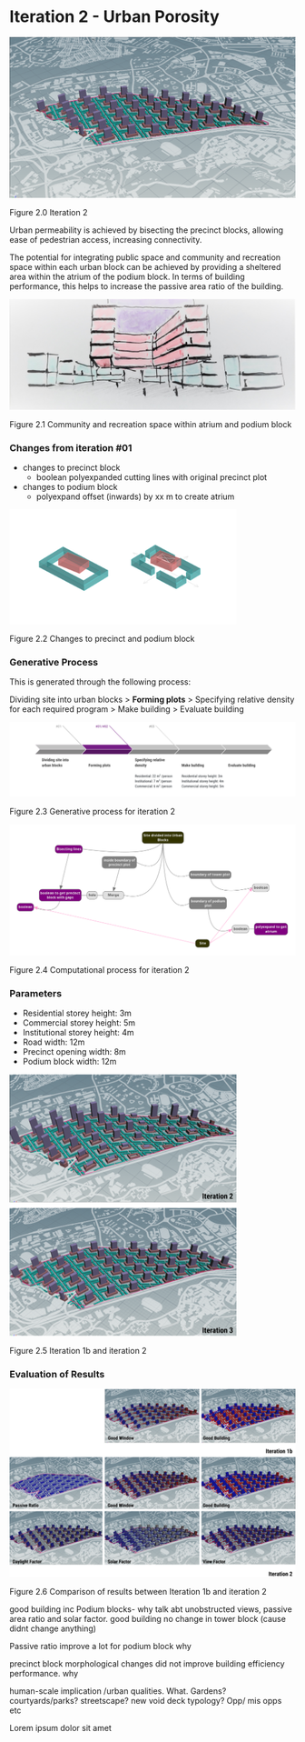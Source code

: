 # Iteration 2 - Urban Porosity

![Iteration 2](imgs/h21site2.PNG)

Figure 2.0 Iteration 2

Urban permeability is achieved by bisecting the precinct blocks, allowing ease of pedestrian access, increasing connectivity.

The potential for integrating public space and community and recreation space within each urban block can be achieved by providing a sheltered area within the atrium of the podium block. In terms of building performance, this helps to increase the passive area ratio of the building. 

![Community and recreation space within atrium and podium block](imgs/02communityarea.jpg)

Figure 2.1 Community and recreation space within atrium and podium block

### Changes from iteration #01

* changes to precinct block
  * boolean polyexpanded cutting lines with original precinct plot 
* changes to podium block 
  * polyexpand offset (inwards) by xx m to create atrium
  
  
<img src="imgs/02atriumprecinct111.jpg" width = "400"> 

Figure 2.2 Changes to precinct and podium block


### Generative Process

This is generated through the following process:

Dividing site into urban blocks > __Forming plots__ > Specifying relative density for each required program > Make building > Evaluate building

![Generative process](imgs/02generativeprocess.PNG)

Figure 2.3 Generative process for iteration 2

![Computational process](imgs/02computationallogic.png)

Figure 2.4 Computational process for iteration 2

### Parameters

* Residential storey height: 3m
* Commercial storey height: 5m
* Institutional storey height: 4m
* Road width: 12m
* Precinct opening width: 8m
* Podium block width: 12m

<img src="imgs/hit12.png" width = "400"> 

Figure 2.5 Iteration 1b and iteration 2

### Evaluation of Results

![Comparison of results between Iteration 1b and iteration2](imgs/hc12.png)

Figure 2.6 Comparison of results between Iteration 1b and iteration 2

good building inc Podium blocks- why talk abt unobstructed views, passive area ratio and solar factor.
good building no change in tower block (cause didnt change anything)

Passive ratio improve a lot for podium block
why

precinct block morphological changes did not improve building efficiency performance.
why

human-scale implication /urban qualities.
What. Gardens? courtyards/parks? streetscape? new void deck typology? Opp/ mis opps etc

Lorem ipsum dolor sit amet

